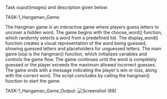 Task ouput(images) and description given below:

TASK-1_Hangaman_Game:

The Hangman game is an interactive game where players guess letters to uncover a hidden word. The game begins with the choose_word() function, which randomly selects a word from a predefined list. The display_word() function creates a visual representation of the word being guessed, showing guessed letters and placeholders for unguessed letters. The main game loop is the hangman() function, which initializes variables and controls the game flow. The game continues until the word is completely guessed or the player exceeds the maximum allowed incorrect guesses. The game ends with a message indicating the player's win or loss, along with the correct word. The script concludes by calling the hangman() function to start the game.

TASK-1_Hangaman_Game_Output:
![Screenshot (68)](https://github.com/Charansaiponugoti/CodeAlpha_Python_Programming/assets/160638909/4a8073e0-38a4-4ce8-a7a4-1fe1ef9f33f7)

